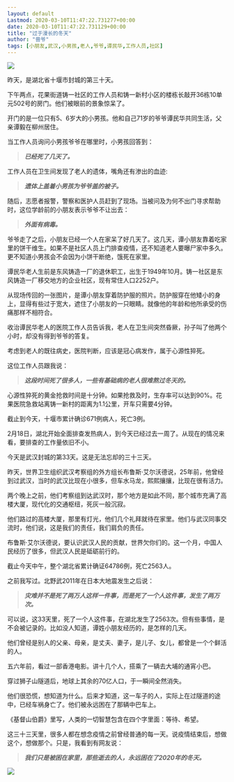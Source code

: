 ```yaml
---
layout: default
Lastmod: 2020-03-10T11:47:22.731277+00:00
date: 2020-03-10T11:47:22.731129+00:00
title: "过于漫长的冬天"
author: "兽爷"
tags: [小朋友,武汉,小男孩,老人,爷爷,谭民华,工作人员,社区]
---
```


  

![](https://images.weserv.nl/?url=https%3A//mmbiz.qpic.cn/sz_mmbiz_jpg/ibvez4SibqqYt2mLpcCFheQPfuYV7VsgmG1v9eCj7FahxmibL25L8aRAxsQpib6EbQYRoeL3y1rjZiaK7oeX0P4NEdA/640%3Fwx_fmt%3Djpeg)

昨天，是湖北省十堰市封城的第三十天。

下午两点，花果街道铸一社区的工作人员和铸一新村小区的楼栋长敲开36栋10单元502号的房门。他们被眼前的景象惊呆了。

开门的是一位只有5、6岁大的小男孩。他和自己71岁的爷爷谭民华共同生活，父亲谭毅在柳州居住。

当工作人员询问小男孩爷爷在哪里时，小男孩回答到：

> _**已经死了几天了。**_

工作人员在卫生间发现了老人的遗体，嘴角还有渗出的血迹:

> _**遗体上盖着小男孩为爷爷盖的被子。**_

随后，志愿者报警，警察和医护人员赶到了现场。当被问及为何不出门寻求帮助时，这位学龄前的小朋友表示爷爷不让出去：

> _**外面有病毒。**_

爷爷走了之后，小朋友已经一个人在家呆了好几天了。这几天，谭小朋友靠着吃家里的饼干维生。如果不是社区人员上门排查疫情，还不知道老人要曝尸家中多久。更不知道小男孩会不会因为小饼干断绝，饿死在家里。

谭民华老人生前是东风铸造一厂的退休职工，出生于1949年10月。铸一社区是东风铸造一厂移交地方的企业社区，现有常住人口2252户。

从现场传回的一张图片，是谭小朋友穿着防护服的照片。防护服穿在他矮小的身上，显得有些过于宽大，遮住了小朋友的一只眼睛。就像他的年龄和他所承受的伤痛那样不相符合。

收治谭民华老人的医院工作人员告诉我，老人在卫生间突然昏厥，孙子叫了他两个小时，却没有得到爷爷的答复。

考虑到老人的既往病史，医院判断，应该是冠心病发作，属于心源性猝死。

这位工作人员跟我说：

> _**这段时间死了很多人，一些有基础病的老人很难熬过冬天的。**_

心源性猝死的黄金抢救时间是十分钟。如果抢救及时，生存率可以达到90%。花果医院急救站离铸一新村的距离为1.1公里，开车只需要4分钟。

截止到今天，十堰市累计确诊671例病人，死亡3例。

2月18日，湖北开始全面排查发热病人，到今天已经过去一周了。从现在的情况来看，要排查的工作量依旧不小。

今天是武汉封城的第33天。这是无法忘却的三十三天。

昨天，世界卫生组织武汉考察组的外方组长布鲁斯·艾尔沃德说，25年前，他曾经到过武汉，当时的武汉比现在小很多，但车水马龙，熙熙攘攘，比现在很有活力。

两个晚上之前，他们考察组到达武汉时，那个地方是如此不同，那个城市充满了高楼大厦，现代化的交通枢纽，死灰一般沉寂。

他们路过的高楼大厦，那里有灯光，他们几个礼拜就待在家里。他们与武汉同事交流时，他们说，这是我们的责任，我们肩负的责任。

布鲁斯·艾尔沃德说，要认识武汉人民的贡献，世界欠你们的。这一个月，中国人民经历了很多，但武汉人民是砥砺前行的。

截止今天中午，整个湖北省累计确证64786例，死亡2563人。

之前我写过。北野武2011年在日本大地震发生之后说：

> _**灾难并不是死了两万人这样一件事，而是死了一个人这件事，发生了两万次。**_

可以说，这33天里，死了一个人这件事，在湖北发生了2563次。但有些事情，是不会被记录的。比如没人知道，谭姓小朋友经历的，是怎样的几天。

他们曾经是别人的父亲、母亲，是丈夫、妻子，是儿子、女儿，都曾是一个个鲜活的人。

五六年前，看过一部香港电影。讲十几个人，搭乘了一辆去大埔的通宵小巴。

穿过狮子山隧道后，地球上其余的70亿人口，于一瞬间全然消失。

他们很恐慌，想知道为什么。后来才知道，这一车子的人，实际上在过隧道的途中，已经车祸身亡了。他们被永远困在了那辆中巴车上。

《基督山伯爵》里写，人类的一切智慧包含在四个字里面：等待、希望。

这三十三天里，很多人都在想念疫情之前曾经普通的每一天。说疫情结束后，想做这个，想做那个。只是，我看到有网友说：

> _**我们只是被困在家里，那些逝去的人，永远困在了2020年的冬天。**_

![](https://images.weserv.nl/?url=https%3A//mmbiz.qpic.cn/sz_mmbiz_png/ibvez4SibqqYuRVgXvC328KVGzsLuvia304sNzAkRCaMdcicI7MGQVl21e2MuL1VNljiaiaKJBiaEA5jJvzHQeHibiaCM0g/640%3Fwx_fmt%3Dpng)


